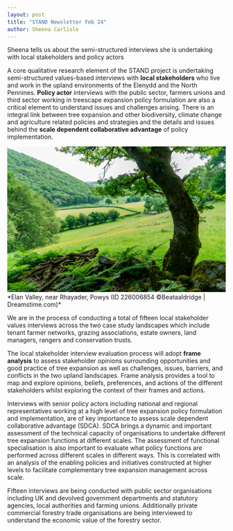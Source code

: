 ```yaml
---
layout: post
title: "STAND Newsletter Feb 24"
author: Sheena Carlisle
---
```


Sheena tells us about the semi-structured interviews she is undertaking with local stakeholders and policy actors

A core qualitative research element of the STAND project is undertaking semi-structured values-based interviews with **local stakeholders** who live and work in the upland environments of the Elenydd and the North Pennines. **Policy actor** interviews with the public sector, farmers unions and third sector working in treescape expansion policy formulation are also a critical element to understand issues and challenges arising. There is an integral link between tree expansion and other biodiversity, climate change and agriculture related policies and strategies and the details and issues behind the **scale dependent collaborative advantage** of policy implementation.  


<img src="/assets/img/dreamstime_226006854_small.tif">
*Elan Valley, near Rhayader, Powys (ID 226006854 ©Beataaldridge | Dreamstime.com)*

We are in the process of conducting a total of fifteen local stakeholder values interviews across the two case study landscapes which include tenant farmer networks, grazing associations, estate owners, land managers, rangers and conservation trusts.

The local stakeholder interview evaluation process will adopt **frame analysis** to assess stakeholder opinions surrounding opportunities and good practice of tree expansion as well as challenges, issues, barriers, and conflicts in the two upland landscapes. Frame analysis provides a tool to map and explore opinions, beliefs, preferences, and actions of the different stakeholders whilst exploring the context of their frames and actions. 

Interviews with senior policy actors including national and regional representatives working at a high level of tree expansion policy formulation and implementation, are of key importance to assess scale dependent collaborative advantage (SDCA). SDCA brings a dynamic and important assessment of the technical capacity of organisations to undertake different tree expansion functions at different scales. The assessment of functional specialisation is also important to evaluate what policy functions are performed across different scales in different ways. This is correlated with an analysis of the enabling policies and initiatives constructed at higher levels to facilitate complementary tree expansion management across scale. 

Fifteen interviews are being conducted with public sector organisations including UK and devolved government departments and statutory agencies, local authorities and farming unions. Additionally private commercial forestry trade organisations are being interviewed to understand the economic value of the forestry sector. 
